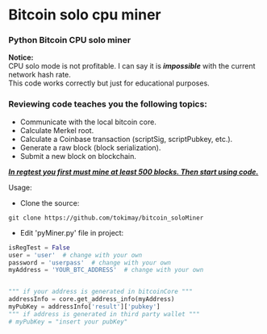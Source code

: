# Bitcoin solo cpu miner
### Python Bitcoin CPU solo miner

**Notice:** </br>
CPU solo mode is not profitable. I can say it is ***impossible*** with the current network hash rate. </br>
This code works correctly but just for educational purposes. </br>

### Reviewing code teaches you the following topics:

* Communicate with the local bitcoin core.
* Calculate Merkel root.
* Calculate a Coinbase transaction (scriptSig, scriptPubkey, etc.).
* Generate a raw block (block serialization).
* Submit a new block on blockchain.


***[In regtest you first must mine at least 500 blocks. Then start using code. ](https://bitcoin.stackexchange.com/questions/101927/bitcoin-in-regtest-throw-bad-cb-height-at-block-no-500)***

Usage:

+ Clone the source:
````shell 
git clone https://github.com/tokimay/bitcoin_soloMiner
```` 
+ Edit 'pyMiner.py' file in project:

````python 
isRegTest = False
user = 'user'  # change with your own
password = 'userpass'  # change with your own
myAddress = 'YOUR_BTC_ADDRESS'  # change with your own


""" if your address is generated in bitcoinCore """
addressInfo = core.get_address_info(myAddress)
myPubKey = addressInfo['result']['pubkey']
""" if address is generated in third party wallet """
# myPubKey = "insert your pubKey"
````
